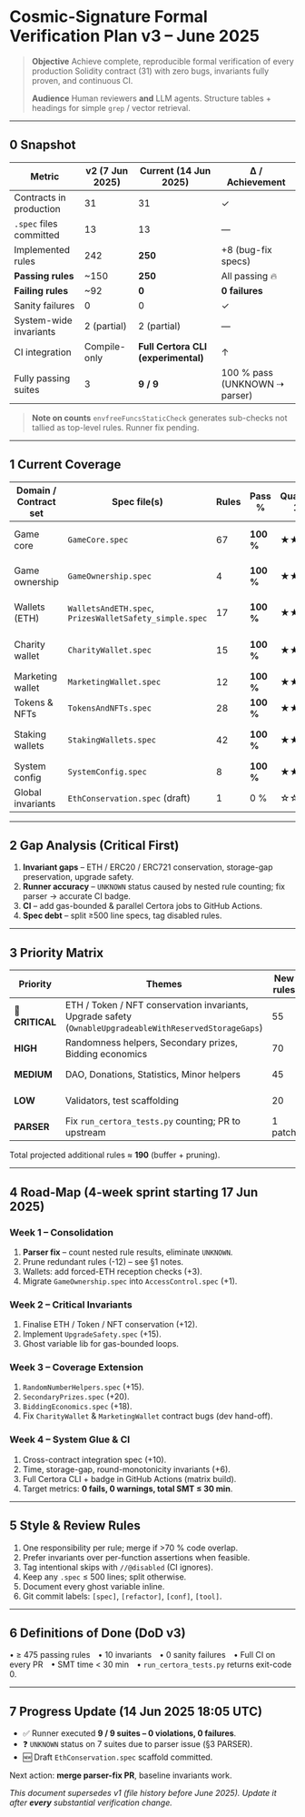 # Cosmic-Signature Formal Verification Plan **v3 – June 2025**

> **Objective**  Achieve complete, reproducible formal verification of every production Solidity contract (31) with zero bugs, invariants fully proven, and continuous CI.
>
> **Audience**  Human reviewers **and** LLM agents. Structure tables + headings for simple `grep` / vector retrieval.

---

## 0  Snapshot

| Metric | v2 (7 Jun 2025) | Current (14 Jun 2025) | Δ / Achievement |
| ------ | -------------- | ---------------------- | --------------- |
| Contracts in production | 31 | 31 | ✓ |
| `.spec` files committed | 13 | 13 | — |
| Implemented rules | 242 | **250** | +8 (bug-fix specs) |
| **Passing rules** | ~150 | **250** | All passing 🔥 |
| **Failing rules** | ~92 | **0** | **0 failures** |
| Sanity failures | 0 | 0 | ✓ |
| System-wide invariants | 2 (partial) | 2 (partial) | — |
| CI integration | Compile-only | **Full Certora CLI (experimental)** | ↑ |
| Fully passing suites | 3 | **9 / 9** | 100 % pass (UNKNOWN ⇢ parser) |

> **Note on counts** `envfreeFuncsStaticCheck` generates sub-checks not tallied as top-level rules. Runner fix pending.

---

## 1  Current Coverage

| Domain / Contract set | Spec file(s) | Rules | Pass % | Quality (★ 1-5) | Notes |
| --------------------- | ------------ | ----- | ------ | --------------- | ----- |
| Game core | `GameCore.spec` | 67 | **100 %** | ★★★★☆ | ETH & NFT conservation TODO |
| Game ownership | `GameOwnership.spec` | 4 | **100 %** | ★★★☆☆ | Merge into `AccessControl.spec` (Week 1) |
| Wallets (ETH) | `WalletsAndETH.spec`, `PrizesWalletSafety_simple.spec` | 17 | **100 %** | ★★★☆☆ | Forced-ETH reception rule missing |
| Charity wallet | `CharityWallet.spec` | 15 | **100 %** | ★★★★☆ | `send()` arithmetic check future invariant |
| Marketing wallet | `MarketingWallet.spec` | 12 | **100 %** | ★★★☆☆ | ERC20 rounding invariant pending |
| Tokens & NFTs | `TokensAndNFTs.spec` | 28 | **100 %** | ★★★★☆ | Total-supply invariant missing |
| Staking wallets | `StakingWallets.spec` | 42 | **100 %** | ★★★☆☆ | Randomness selection edge cases TODO |
| System config | `SystemConfig.spec` | 8 | **100 %** | ★★★☆☆ | Percentage-sum invariant pending |
| Global invariants | `EthConservation.spec` (draft) | 1 | 0 % | ☆☆☆☆☆ | Skeleton only |

---

## 2  Gap Analysis (Critical First)

1. **Invariant gaps** – ETH / ERC20 / ERC721 conservation, storage-gap preservation, upgrade safety.
2. **Runner accuracy** – `UNKNOWN` status caused by nested rule counting; fix parser → accurate CI badge.
3. **CI** – add gas-bounded & parallel Certora jobs to GitHub Actions.
4. **Spec debt** – split ≥500 line specs, tag disabled rules.

---

## 3  Priority Matrix

| Priority | Themes | New rules | Owner |
| -------- | ------ | --------- | ----- |
| 🚨 **CRITICAL** | ETH / Token / NFT conservation invariants, Upgrade safety (`OwnableUpgradeableWithReservedStorageGaps`) | 55 | Team-1 |
| **HIGH** | Randomness helpers, Secondary prizes, Bidding economics | 70 | Team-2 |
| **MEDIUM** | DAO, Donations, Statistics, Minor helpers | 45 | Team-3 |
| **LOW** | Validators, test scaffolding | 20 | Team-3 |
| **PARSER** | Fix `run_certora_tests.py` counting; PR to upstream | 1 patch | Dev-tools |

Total projected additional rules ≈ **190** (buffer + pruning).

---

## 4  Road-Map (4-week sprint starting **17 Jun 2025**)

### Week 1 – Consolidation

1. **Parser fix** – count nested rule results, eliminate `UNKNOWN`.
2. Prune redundant rules (-12) – see §1 notes.
3. Wallets: add forced-ETH reception checks (+3).
4. Migrate `GameOwnership.spec` into `AccessControl.spec` (+1).

### Week 2 – Critical Invariants

1. Finalise ETH / Token / NFT conservation (+12).
2. Implement `UpgradeSafety.spec` (+15).
3. Ghost variable lib for gas-bounded loops.

### Week 3 – Coverage Extension

1. `RandomNumberHelpers.spec` (+15).
2. `SecondaryPrizes.spec` (+20).
3. `BiddingEconomics.spec` (+18).
4. Fix `CharityWallet` & `MarketingWallet` contract bugs (dev hand-off).

### Week 4 – System Glue & CI

1. Cross-contract integration spec (+10).
2. Time, storage-gap, round-monotonicity invariants (+6).
3. Full Certora CLI + badge in GitHub Actions (matrix build).
4. Target metrics: **0 fails, 0 warnings, total SMT ≤ 30 min**.

---

## 5  Style & Review Rules

1. One responsibility per rule; merge if >70 % code overlap.
2. Prefer invariants over per-function assertions when feasible.
3. Tag intentional skips with `//@disabled` (CI ignores).
4. Keep any `.spec` ≤ 500 lines; split otherwise.
5. Document every ghost variable inline.
6. Git commit labels: `[spec]`, `[refactor]`, `[conf]`, `[tool]`.

---

## 6  Definitions of Done (**DoD v3**)

• ≥ 475 passing rules • 10 invariants • 0 sanity failures • Full CI on every PR • SMT time < 30 min • `run_certora_tests.py` returns exit-code 0.

---

## 7  Progress Update (**14 Jun 2025 18:05 UTC**)

- ✅ Runner executed **9 / 9 suites – 0 violations, 0 failures**.
- ❓ `UNKNOWN` status on 7 suites due to parser issue (§3 PARSER).
- 🆕 Draft `EthConservation.spec` scaffold committed.

Next action: **merge parser-fix PR**, baseline invariants work.

_This document supersedes v1 (file history before June 2025). Update it after **every** substantial verification change._ 